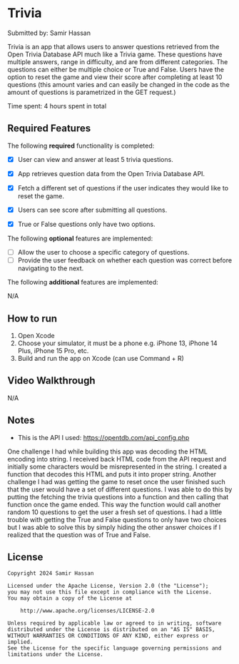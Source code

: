 # Trivia

Submitted by: Samir Hassan

Trivia is an app that allows users to answer questions retrieved from the Open Trivia Database API much like a Trivia game. These questions have multiple answers, range in difficulty, and are from different categories. The questions can either be multiple choice or True and False. Users have the option to reset the game and view their score after completing at least 10 questions (this amount varies and can easily be changed in the code as the amount of questions is parametrized in the GET request.)

Time spent: 4 hours spent in total

## Required Features

The following **required** functionality is completed:

- [X] User can view and answer at least 5 trivia questions.
- [X] App retrieves question data from the Open Trivia Database API.
- [X] Fetch a different set of questions if the user indicates they would like to reset the game.
- [X] Users can see score after submitting all questions.
- [X] True or False questions only have two options.


The following **optional** features are implemented:
  
- [ ] Allow the user to choose a specific category of questions.
- [ ] Provide the user feedback on whether each question was correct before navigating to the next.

The following **additional** features are implemented:

N/A

## How to run

1. Open Xcode
2. Choose your simulator, it must be a phone e.g. iPhone 13, iPhone 14 Plus, iPhone 15 Pro, etc. 
3. Build and run the app on Xcode (can use Command + R)

## Video Walkthrough

N/A

## Notes

- This is the API I used: https://opentdb.com/api_config.php

One challenge I had while building this app was decoding the HTML encoding into string. I received back HTML code from the API request and initially some characters would be misrepresented in the string. I created a function that decodes this HTML and puts it into proper string. Another challenge I had was getting the game to reset once the user finished such that the user would have a set of different questions. I was able to do this by putting the fetching the trivia questions into a function and then calling that function once the game ended. This way the function would call another random 10 questions to get the user a fresh set of questions. I had a little trouble with getting the True and False questions to only have two choices but I was able to solve this by simply hiding the other answer choices if I realized that the question was of True and False.

## License

    Copyright 2024 Samir Hassan

    Licensed under the Apache License, Version 2.0 (the "License");
    you may not use this file except in compliance with the License.
    You may obtain a copy of the License at

        http://www.apache.org/licenses/LICENSE-2.0

    Unless required by applicable law or agreed to in writing, software
    distributed under the License is distributed on an "AS IS" BASIS,
    WITHOUT WARRANTIES OR CONDITIONS OF ANY KIND, either express or implied.
    See the License for the specific language governing permissions and
    limitations under the License.
